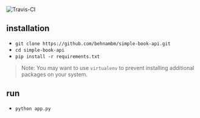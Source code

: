 ![Travis-CI](https://travis-ci.org/behnambm/simple-book-api.svg?branch=main)

## installation

- `git clone https://github.com/behnambm/simple-book-api.git`
- `cd simple-book-api`
- `pip install -r requirements.txt`

> Note: You may want to use `virtualenv` to prevent installing additional packages on your system.

## run 

- `python app.py`
